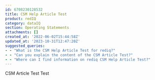 ```yaml
---
id: 6708230128532
title: CSM Help Article Test
product: redIQ
category: dataIQ
section: Operating Statements
attachments: []
created_at: '2022-06-02T15:44:58Z'
updated_at: '2023-10-31T12:47:20Z'
suggested_queries:
- - "What is the CSM Help Article Test for rediq?"
- - "Can you explain the content of the CSM Article Test?"
- - "Where can I find information on rediq CSM Help Article Test?"
---
```

CSM Article Test Test